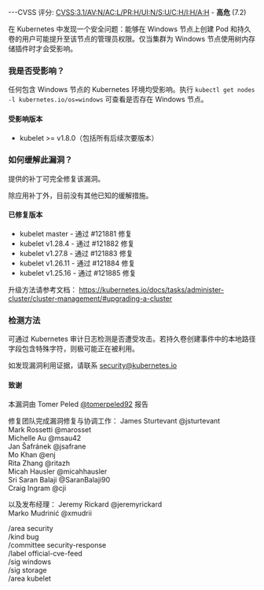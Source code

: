 ---CVSS 评分: [CVSS:3.1/AV:N/AC:L/PR:H/UI:N/S:U/C:H/I:H/A:H](https://www.first.org/cvss/calculator/3.1#CVSS:3.1/AV:N/AC:L/PR:H/UI:N/S:U/C:H/I:H/A:H) - **高危** (7.2)

在 Kubernetes 中发现一个安全问题：能够在 Windows 节点上创建 Pod 和持久卷的用户可能提升至该节点的管理员权限。仅当集群为 Windows 节点使用树内存储插件时才会受影响。

### 我是否受影响？

任何包含 Windows 节点的 Kubernetes 环境均受影响。执行 `kubectl get nodes -l kubernetes.io/os=windows` 可查看是否存在 Windows 节点。

#### 受影响版本

- kubelet >= v1.8.0（包括所有后续次要版本）

### 如何缓解此漏洞？

提供的补丁可完全修复该漏洞。

除应用补丁外，目前没有其他已知的缓解措施。

#### 已修复版本

- kubelet master - 通过 #121881 修复
- kubelet v1.28.4 - 通过 #121882 修复
- kubelet v1.27.8 - 通过 #121883 修复
- kubelet v1.26.11 - 通过 #121884 修复
- kubelet v1.25.16 - 通过 #121885 修复

升级方法请参考文档：
https://kubernetes.io/docs/tasks/administer-cluster/cluster-management/#upgrading-a-cluster

### 检测方法

可通过 Kubernetes 审计日志检测是否遭受攻击。若持久卷创建事件中的本地路径字段包含特殊字符，则极可能正在被利用。

如发现漏洞利用证据，请联系 security@kubernetes.io

#### 致谢

本漏洞由 Tomer Peled [@tomerpeled92](https://github.com/tomerpeled92) 报告

修复团队完成漏洞修复与协调工作：
James Sturtevant @jsturtevant  
Mark Rossetti @marosset  
Michelle Au @msau42  
Jan Šafránek @jsafrane  
Mo Khan @enj  
Rita Zhang @ritazh  
Micah Hausler @micahhausler  
Sri Saran Balaji @SaranBalaji90  
Craig Ingram @cji  

以及发布经理：
Jeremy Rickard @jeremyrickard  
Marko Mudrinić @xmudrii  

/area security  
/kind bug  
/committee security-response  
/label official-cve-feed  
/sig windows  
/sig storage  
/area kubelet